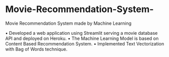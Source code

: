 # Movie-Recommendation-System-
Movie Recommendation System  made by Machine Learning

• Developed a web application using Streamlit serving a movie database API and deployed on Heroku.
• The Machine Learning Model is based on Content Based Recommendation System.
• Implemented Text Vectorization with Bag of Words technique.
